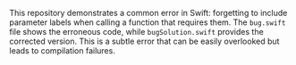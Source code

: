 This repository demonstrates a common error in Swift: forgetting to include parameter labels when calling a function that requires them. The `bug.swift` file shows the erroneous code, while `bugSolution.swift` provides the corrected version.  This is a subtle error that can be easily overlooked but leads to compilation failures.